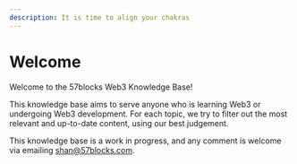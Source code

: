 ```yaml
---
description: It is time to align your chakras
---
```


# Welcome

Welcome to the 57blocks Web3 Knowledge Base!

This knowledge base aims to serve anyone who is learning Web3 or undergoing Web3 development. For each topic, we try to filter out the most relevant and up-to-date content, using our best judgement.

This knowledge base is a work in progress, and any comment is welcome via emailing shan@57blocks.com.
